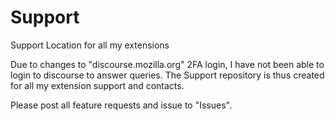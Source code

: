 # Support
Support Location for all my extensions

Due to changes to "discourse.mozilla.org" 2FA login, I have not been able to login to discourse to answer queries. The Support repository is thus created for all my extension support and contacts.


Please post all feature requests and issue to "Issues".
